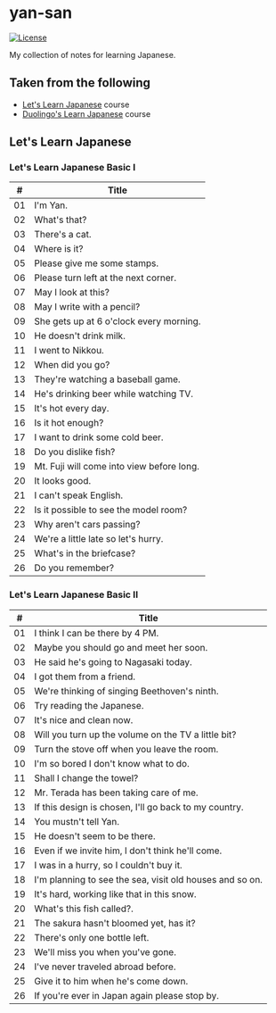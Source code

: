 # yan-san
[![License][license-image]][license-url]

[license-image]: https://img.shields.io/badge/license-MIT-blue.svg
[license-url]: https://github.com/njncalub/jp-notes/blob/master/LICENSE

My collection of notes for learning Japanese.

## Taken from the following

* [Let's Learn Japanese](https://en.wikipedia.org/wiki/Let%27s_Learn_Japanese) course
* [Duolingo's Learn Japanese](https://www.duolingo.com/course/ja/en/Learn-Japanese) course

## Let's Learn Japanese

### Let's Learn Japanese Basic I

| #  | Title
| -- | -----
| 01 | I'm Yan.
| 02 | What's that?
| 03 | There's a cat.
| 04 | Where is it?
| 05 | Please give me some stamps.
| 06 | Please turn left at the next corner.
| 07 | May I look at this?
| 08 | May I write with a pencil?
| 09 | She gets up at 6 o'clock every morning.
| 10 | He doesn't drink milk.
| 11 | I went to Nikkou.
| 12 | When did you go?
| 13 | They're watching a baseball game.
| 14 | He's drinking beer while watching TV.
| 15 | It's hot every day.
| 16 | Is it hot enough?
| 17 | I want to drink some cold beer.
| 18 | Do you dislike fish?
| 19 | Mt. Fuji will come into view before long.
| 20 | It looks good.
| 21 | I can't speak English.
| 22 | Is it possible to see the model room?
| 23 | Why aren't cars passing?
| 24 | We're a little late so let's hurry.
| 25 | What's in the briefcase?
| 26 | Do you remember?

### Let's Learn Japanese Basic II

| #  | Title
| -- | -----
| 01 | I think I can be there by 4 PM.
| 02 | Maybe you should go and meet her soon.
| 03 | He said he's going to Nagasaki today.
| 04 | I got them from a friend.
| 05 | We're thinking of singing Beethoven's ninth.
| 06 | Try reading the Japanese.
| 07 | It's nice and clean now.
| 08 | Will you turn up the volume on the TV a little bit?
| 09 | Turn the stove off when you leave the room.
| 10 | I'm so bored I don't know what to do.
| 11 | Shall I change the towel?
| 12 | Mr. Terada has been taking care of me.
| 13 | If this design is chosen, I'll go back to my country.
| 14 | You mustn't tell Yan.
| 15 | He doesn't seem to be there.
| 16 | Even if we invite him, I don't think he'll come.
| 17 | I was in a hurry, so I couldn't buy it.
| 18 | I'm planning to see the sea, visit old houses and so on.
| 19 | It's hard, working like that in this snow.
| 20 | What's this fish called?.
| 21 | The sakura hasn't bloomed yet, has it?
| 22 | There's only one bottle left.
| 23 | We'll miss you when you've gone.
| 24 | I've never traveled abroad before.
| 25 | Give it to him when he's come down.
| 26 | If you're ever in Japan again please stop by.
